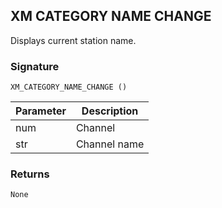 ## XM CATEGORY NAME CHANGE

Displays current station name.


### Signature

`XM_CATEGORY_NAME_CHANGE ()`


| Parameter | Description |
| --- | --- |
| num | Channel |
| str | Channel name |


### Returns

`None`